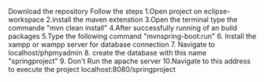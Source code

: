 Download the repository 
Follow the steps 
  1.Open project on eclipse-workspace 
  2.install the maven extenstion 
  3.Open the terminal type the commande 
    "mvn clean install" 
  4.After successfully running of an build packages 
  5.Type the following command 
    "mvnspring-boot:run" 
  6. Install the xampp or wampp server for database connection 
  7. Navigate to localhost/phpmyadmin 
  8. create the database with this name "springproject" 
  9. Don't Run the apache server 
  10.Navigate to this address to execute the project 
    localhost:8080/springproject 

